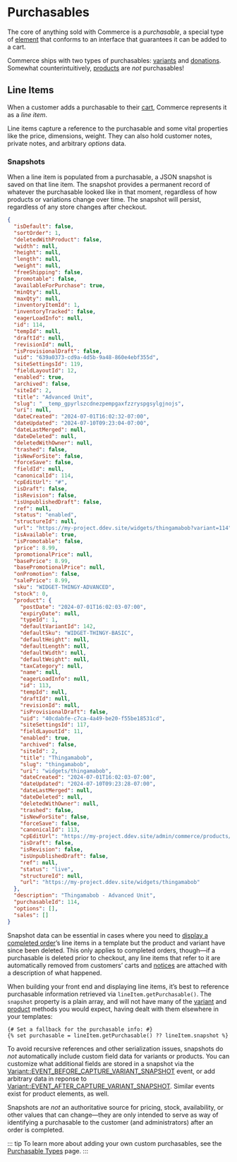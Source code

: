 # Purchasables

The core of anything sold with Commerce is a _purchasable_, a special type of [element](/5.x/system/elements.md) that conforms to an interface that guarantees it can be added to a cart.

Commerce ships with two types of purchasables: [variants](products-variants.md#variants) and [donations](donations.md). Somewhat counterintuitively, [products](products-variants.md) are _not_ purchasables!

## Line Items

When a customer adds a purchasable to their [cart](orders-carts.md), Commerce represents it as a _line item_.

Line items capture a reference to the purchasable and some vital properties like the price, dimensions, weight. They can also hold customer notes, private notes, and arbitrary _options_ data.

<See path="orders-carts.md" label="Line Items" description="Learn more about the features and capabilities of line items." />

### Snapshots

When a line item is populated from a purchasable, a JSON snapshot is saved on that line item. The snapshot provides a permanent record of whatever the purchasable looked like in that moment, regardless of how products or variations change over time. The snapshot will persist, regardless of any store changes after checkout.

<toggle-tip title="Example Snapshot">

```json
{
  "isDefault": false,
  "sortOrder": 1,
  "deletedWithProduct": false,
  "width": null,
  "height": null,
  "length": null,
  "weight": null,
  "freeShipping": false,
  "promotable": false,
  "availableForPurchase": true,
  "minQty": null,
  "maxQty": null,
  "inventoryItemId": 1,
  "inventoryTracked": false,
  "eagerLoadInfo": null,
  "id": 114,
  "tempId": null,
  "draftId": null,
  "revisionId": null,
  "isProvisionalDraft": false,
  "uid": "639a0373-cd9a-4d5b-9a48-860e4ebf355d",
  "siteSettingsId": 119,
  "fieldLayoutId": 12,
  "enabled": true,
  "archived": false,
  "siteId": 2,
  "title": "Advanced Unit",
  "slug": "__temp_gpyrlszcdnezpempgaxfzzryspgsylgjnojs",
  "uri": null,
  "dateCreated": "2024-07-01T16:02:32-07:00",
  "dateUpdated": "2024-07-10T09:23:04-07:00",
  "dateLastMerged": null,
  "dateDeleted": null,
  "deletedWithOwner": null,
  "trashed": false,
  "isNewForSite": false,
  "forceSave": false,
  "fieldId": null,
  "canonicalId": 114,
  "cpEditUrl": "#",
  "isDraft": false,
  "isRevision": false,
  "isUnpublishedDraft": false,
  "ref": null,
  "status": "enabled",
  "structureId": null,
  "url": "https://my-project.ddev.site/widgets/thingamabob?variant=114",
  "isAvailable": true,
  "isPromotable": false,
  "price": 8.99,
  "promotionalPrice": null,
  "basePrice": 8.99,
  "basePromotionalPrice": null,
  "onPromotion": false,
  "salePrice": 8.99,
  "sku": "WIDGET-THINGY-ADVANCED",
  "stock": 0,
  "product": {
    "postDate": "2024-07-01T16:02:03-07:00",
    "expiryDate": null,
    "typeId": 1,
    "defaultVariantId": 142,
    "defaultSku": "WIDGET-THINGY-BASIC",
    "defaultHeight": null,
    "defaultLength": null,
    "defaultWidth": null,
    "defaultWeight": null,
    "taxCategory": null,
    "name": null,
    "eagerLoadInfo": null,
    "id": 113,
    "tempId": null,
    "draftId": null,
    "revisionId": null,
    "isProvisionalDraft": false,
    "uid": "40cdabfe-c7ca-4a49-be20-f55be18531cd",
    "siteSettingsId": 117,
    "fieldLayoutId": 11,
    "enabled": true,
    "archived": false,
    "siteId": 2,
    "title": "Thingamabob",
    "slug": "thingamabob",
    "uri": "widgets/thingamabob",
    "dateCreated": "2024-07-01T16:02:03-07:00",
    "dateUpdated": "2024-07-10T09:23:28-07:00",
    "dateLastMerged": null,
    "dateDeleted": null,
    "deletedWithOwner": null,
    "trashed": false,
    "isNewForSite": false,
    "forceSave": false,
    "canonicalId": 113,
    "cpEditUrl": "https://my-project.ddev.site/admin/commerce/products/widgets/113-thingamabob",
    "isDraft": false,
    "isRevision": false,
    "isUnpublishedDraft": false,
    "ref": null,
    "status": "live",
    "structureId": null,
    "url": "https://my-project.ddev.site/widgets/thingamabob"
  },
  "description": "Thingamabob - Advanced Unit",
  "purchasableId": 114,
  "options": [],
  "sales": []
}
```

</toggle-tip>

Snapshot data can be essential in cases where you need to [display a completed order](../development/orders.md)’s line items in a template but the product and variant have since been deleted. This only applies to completed orders, though—if a purchasable is deleted prior to checkout, any line items that refer to it are automatically removed from customers’ carts and [notices](orders-carts.md#order-notices) are attached with a description of what happened.

When building your front end and displaying line items, it’s best to reference purchasable information retrieved via `lineItem.getPurchasable()`. The `snapshot` property is a plain array, and will not have many of the [variant](commerce5:craft\commerce\elements\Variant) and [product](commerce5:craft\commerce\elements\Product) methods you would expect, having dealt with them elsewhere in your templates:

```twig
{# Set a fallback for the purchasable info: #}
{% set purchasable = lineItem.getPurchasable() ?? lineItem.snapshot %}
```

To avoid recursive references and other serialization issues, snapshots do _not_ automatically include custom field data for variants or products. You can customize what additional fields are stored in a snapshot via the [Variant::EVENT_BEFORE_CAPTURE_VARIANT_SNAPSHOT](commerce5:craft\commerce\elements\Variant::EVENT_BEFORE_CAPTURE_VARIANT_SNAPSHOT) event, or add arbitrary data in reponse to [Variant::EVENT_AFTER_CAPTURE_VARIANT_SNAPSHOT](commerce5:craft\commerce\elements\Variant::EVENT_AFTER_CAPTURE_VARIANT_SNAPSHOT). Similar events exist for product elements, as well.

Snapshots are _not_ an authoritative source for pricing, stock, availability, or other values that can change—they are only intended to serve as way of identifying a purchasable to the customer (and administrators) after an order is completed.

::: tip
To learn more about adding your own custom purchasables, see the [Purchasable Types](../extend/purchasable-types.md) page.
:::
